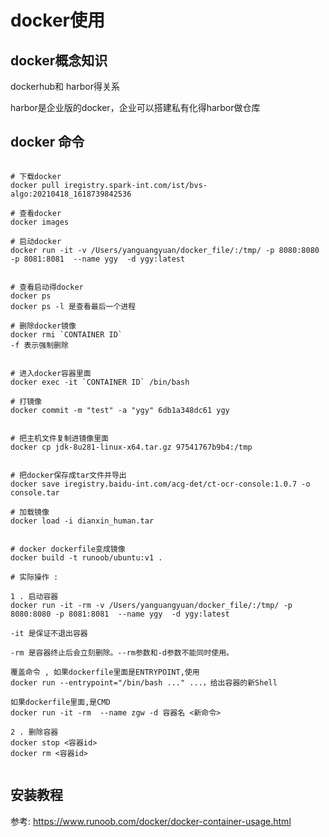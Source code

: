 # docker使用

## docker概念知识

dockerhub和 harbor得关系

harbor是企业版的docker，企业可以搭建私有化得harbor做仓库


## docker 命令

```shell script

# 下载docker
docker pull iregistry.spark-int.com/ist/bvs-algo:20210418_1618739842536

# 查看docker 
docker images

# 启动docker
docker run -it -v /Users/yanguangyuan/docker_file/:/tmp/ -p 8080:8080 -p 8081:8081  --name ygy  -d ygy:latest


# 查看启动得docker
docker ps
docker ps -l 是查看最后一个进程

# 删除docker镜像
docker rmi `CONTAINER ID`
-f 表示强制删除


# 进入docker容器里面
docker exec -it `CONTAINER ID` /bin/bash

# 打镜像
docker commit -m "test" -a "ygy" 6db1a348dc61 ygy


# 把主机文件复制进镜像里面
docker cp jdk-8u281-linux-x64.tar.gz 97541767b9b4:/tmp


# 把docker保存成tar文件并导出
docker save iregistry.baidu-int.com/acg-det/ct-ocr-console:1.0.7 -o console.tar

# 加载镜像
docker load -i dianxin_human.tar 


# docker dockerfile变成镜像
docker build -t runoob/ubuntu:v1 . 

```


```
# 实际操作 : 

1 . 启动容器  
docker run -it -rm -v /Users/yanguangyuan/docker_file/:/tmp/ -p 8080:8080 -p 8081:8081  --name ygy  -d ygy:latest

-it 是保证不退出容器

-rm 是容器终止后会立刻删除。--rm参数和-d参数不能同时使用。

覆盖命令 , 如果dockerfile里面是ENTRYPOINT,使用
docker run --entrypoint="/bin/bash ..." ...，给出容器的新Shell

如果dockerfile里面,是CMD
docker run -it -rm  --name zgw -d 容器名 <新命令>

2 . 删除容器
docker stop <容器id> 
docker rm <容器id>


```

## 安装教程

参考:  https://www.runoob.com/docker/docker-container-usage.html
